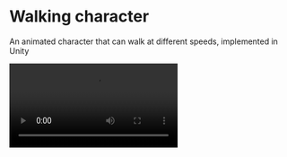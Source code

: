 # Walking character

An animated character that can walk at different speeds, implemented in Unity

![Demo Video](./demo.mp4)
